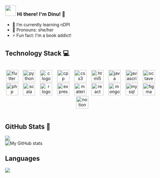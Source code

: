 ### <img src="https://media.giphy.com/media/hvRJCLFzcasrR4ia7z/giphy.gif" width="35"> Hi there! I'm Dinu! 👻 

- 🌱 I’m currently learning nDPI
- 🌸 Pronouns: she/her
- ⚡ Fun fact: I'm a book addict!


## Technology Stack 💻
<br>

<div align="center">
  <img src="https://skillicons.dev/icons?i=flutter" height="40" alt="flutter logo" />
  <img width="8" />
  <img src="https://skillicons.dev/icons?i=py" height="40" alt="python logo" />
  <img width="8" />
  <img src="https://skillicons.dev/icons?i=c" height="40" alt="c logo" />
  <img width="8" />
  <img src="https://skillicons.dev/icons?i=cpp" height="40" alt="cpp logo" />
  <img width="8" />
  <img src="https://skillicons.dev/icons?i=css" height="40" alt="css3 logo" />
  <img width="8" />
  <img src="https://skillicons.dev/icons?i=html" height="40" alt="html5 logo" />
  <img width="8" />
  <img src="https://skillicons.dev/icons?i=java" height="40" alt="java logo" />
  <img width="8" />
  <img src="https://skillicons.dev/icons?i=js" height="40" alt="javascript logo" />
  <img width="8" />
  <img src="https://skillicons.dev/icons?i=octave" height="40" alt="octave logo" />
  <img width="8" />
  <img src="https://skillicons.dev/icons?i=php" height="40" alt="php logo" />
  <img width="8" />
  <img src="https://skillicons.dev/icons?i=scala" height="40" alt="scala logo" />
  <img width="8" />
  <img src="https://skillicons.dev/icons?i=r" height="40" alt="r logo" />
  <img width="8" />
  <img src="https://skillicons.dev/icons?i=express" height="40" alt="express logo" />
  <img width="8" />
  <img src="https://skillicons.dev/icons?i=materialui" height="40" alt="materialui logo" />
  <img width="8" />
  <img src="https://skillicons.dev/icons?i=react" height="40" alt="react logo" />
  <img width="8" />
  <img src="https://skillicons.dev/icons?i=mongodb" height="40" alt="mongodb logo" />
  <img width="8" />
  <img src="https://skillicons.dev/icons?i=mysql" height="40" alt="mysql logo" />
  <img width="8" />
  <img src="https://skillicons.dev/icons?i=figma" height="40" alt="figma logo" />
  <img width="8" />
  <img src="https://skillicons.dev/icons?i=notion" height="40" alt="notion logo" />
</div>
<br>




## GitHub Stats 👀
![](https://github-readme-streak-stats.herokuapp.com/?user=dinujay10&theme=dark&hide_border=false)<br/>
![My GitHub stats](https://github-readme-stats.vercel.app/api?username=dinujay10&show_icons=true&theme=dark)

## Languages
![](https://github-readme-stats.vercel.app/api/top-langs/?username=dinujay10&theme=dark&hide_border=false&include_all_commits=true&count_private=false&layout=compact)






<!-- Proudly created with GPRM ( https://gprm.itsvg.in ) -->
